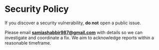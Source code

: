 # Security Policy


If you discover a security vulnerability, **do not** open a public issue.


Please email **<samiashabbir987@gmail.com>** with details so we can investigate and coordinate a fix.
We aim to acknowledge reports within a reasonable timeframe.
